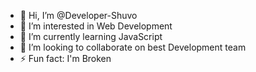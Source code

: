 - 👋 Hi, I’m @Developer-Shuvo
- 👀 I’m interested in Web Development
- 🌱 I’m currently learning JavaScript
- 💞️ I’m looking to collaborate on best Development team
- ⚡ Fun fact: I'm Broken 

<!---
Developer-Shuvo/Developer-Shuvo is a ✨ special ✨ repository because its `README.md` (this file) appears on your GitHub profile.
You can click the Preview link to take a look at your changes.
--->
